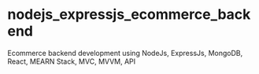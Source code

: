 # nodejs_expressjs_ecommerce_backend
Ecommerce backend development using NodeJs, ExpressJs, MongoDB, React, MEARN Stack, MVC, MVVM, API
